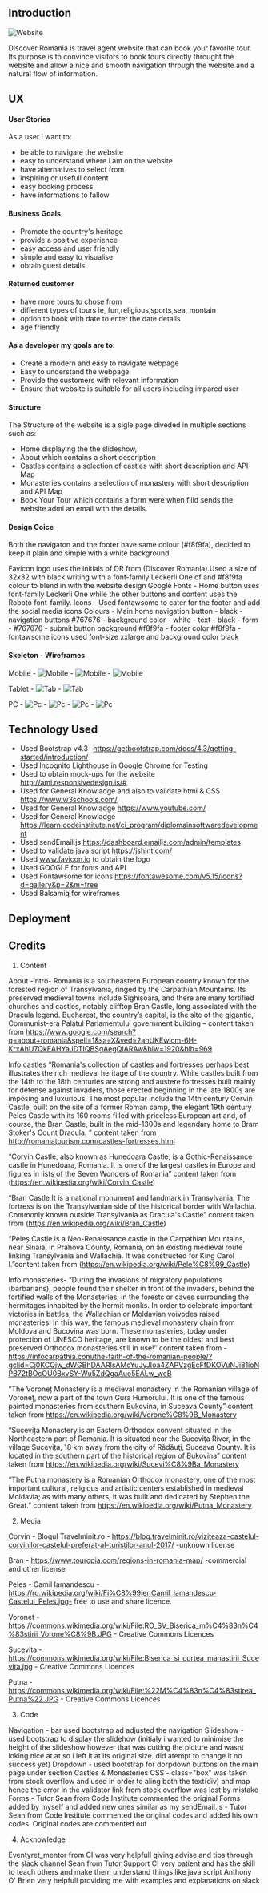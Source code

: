 ## Introduction 
![Website](assets/images/mock-up.PNG)

Discover Romania is travel agent website that can book your favorite tour. Its purpose is to convince visitors to book tours directly throught the website and allow a 
nice and smooth navigation through the website and a natural flow of information.

## UX

#### User Stories
As a user i want to:

* be able to navigate the website 
* easy to understand where i am on the website 
* have alternatives to select from 
* inspiring or usefull content 
* easy booking process 
* have informations to fallow

#### Business Goals
* Promote the country's heritage 
* provide a positive experience 
* easy access and user friendly 
* simple and easy to visualise 
* obtain guest details 

#### Returned customer
* have more tours to chose from  
*  different types of tours ie, fun,religious,sports,sea, montain
* option to book with date to enter the date details 
* age friendly 

#### As a developer my goals are to:
* Create a modern and easy to navigate webpage
* Easy to understand the webpage
* Provide the customers with relevant information
* Ensure that website is suitable for all users including impared user

#### Structure
The Structure of the website is a sigle page diveded in multiple sections such as:
* Home displaying the the slideshow, 
* About which contains a short description
* Castles contains a selection of castles with short description and API Map
* Monasteries contains a selection of monastery  with short description and API Map
* Book Your Tour which contains a form were when filld sends the website admi an email with the details.

#### Design Coice
 Both the navigaton and the footer have same colour (#f8f9fa), decided to keep it plain and simple with a white background.

 Favicon logo uses the initials of DR from (Discover Romania).Used a size of 32x32 with black writing with a font-family Leckerli One of and #f8f9fa colour to blend in with the website design 
 Google Fonts - Home button uses font-family Leckerli One while the other buttons and content uses the Roboto font-family.
 Icons - Used fontawsome to cater for the footer and add the social media icons
 Colours - Main home navigation button - black
         - navigation buttons #767676
         - background color - white
         - text - black
         - form - #767676
         - submit button background #f8f9fa 
         - footer color #f8f9fa
         - fontawsome icons used font-size xxlarge and background color black  

#### Skeleton - Wireframes 
Mobile - ![Mobile](assets/images/wframemob.PNG)
       - ![Mobile](assets/images/wframemob1.PNG)
       - ![Mobile](assets/images/wframemob2.PNG)
       
Tablet - ![Tab](assets/images/wframetab.PNG)
       - ![Tab](assets/images/wframetab.PNG)

PC     - ![Pc](assets/images/wframesitemap.PNG)
       - ![Pc](assets/images/wframehomepc.PNG)
       - ![Pc](assets/images/wframecastlepc.PNG)
       - ![Pc](assets/images/wframemonisterypc.PNG)

## Technology Used 
* Used Bootstrap v4.3- https://getbootstrap.com/docs/4.3/getting-started/introduction/
* Used Incognito Lighthouse in Google Chrome for Testing
* Used to obtain mock-ups for the website http://ami.responsivedesign.is/#
* Used for General Knowladge and also to validate html & CSS https://www.w3schools.com/
* Used for General Knowladge https://www.youtube.com/
* Used for General Knowladge https://learn.codeinstitute.net/ci_program/diplomainsoftwaredevelopment
* Used sendEmail.js https://dashboard.emailjs.com/admin/templates
* Used to validate java script https://jshint.com/
* Used www.favicon.io to obtain the logo 
* Used GOOGLE for fonts and API 
* Used Fontawsome for icons https://fontawesome.com/v5.15/icons?d=gallery&p=2&m=free
* Used Balsamiq for wireframes

## Deployment


## Credits
1. Content 

About -intro- Romania is a southeastern European country known for the forested region of Transylvania, ringed by the Carpathian Mountains. Its preserved medieval towns include Sighişoara, and there are many fortified churches and castles, notably clifftop Bran Castle, long associated with the Dracula legend. Bucharest, the country’s capital, is the site of the gigantic, Communist-era Palatul Parlamentului government building – content taken from https://www.google.com/search?q=about+romania&spell=1&sa=X&ved=2ahUKEwicm-6H-KrxAhU7QkEAHYaJDTIQBSgAegQIARAw&biw=1920&bih=969

Info castles “Romania's collection of castles and fortresses perhaps best illustrates the rich medieval heritage of the country. While castles built from the 14th to the 18th centuries are strong and austere fortresses built mainly for defense against invaders, those erected beginning in the late 1800s are imposing and luxurious. The most popular include the 14th century Corvin Castle, built on the site of a former Roman camp, the elegant 19th century Peles Castle with its 160 rooms filled with priceless European art and, of course, the Bran Castle, built in the mid-1300s and legendary home to Bram Stoker's Count Dracula. ” content taken from http://romaniatourism.com/castles-fortresses.html

“Corvin Castle, also known as Hunedoara Castle, is a Gothic-Renaissance castle in Hunedoara, Romania. It is one of the largest castles in Europe and figures in lists of the Seven Wonders of Romania” content taken from (https://en.wikipedia.org/wiki/Corvin_Castle)

“Bran Castle It is a national monument and landmark in Transylvania. The fortress is on the Transylvanian side of the historical border with Wallachia. Commonly known outside Transylvania as Dracula's Castle” content taken from (https://en.wikipedia.org/wiki/Bran_Castle)

“Peleș Castle  is a Neo-Renaissance castle in the Carpathian Mountains, near Sinaia, in Prahova County, Romania, on an existing medieval route linking Transylvania and Wallachia. It was constructed for King Carol I.”content taken from (https://en.wikipedia.org/wiki/Pele%C8%99_Castle)

Info monasteries- “During the invasions of migratory populations (barbarians), people found their shelter in front of the invaders, behind the fortified walls of the Monasteries, in the forests or caves surrounding the hermitages inhabited by the hermit monks. In order to celebrate important victories in battles, the Wallachian or Moldavian voivodes raised monasteries. In this way, the famous medieval monastery chain from Moldova and Bucovina was born. These monasteries, today under protection of UNESCO heritage, are known to be the oldest and best preserved Orthodox monasteries still in use!” content taken from - https://infocarpathia.com/the-faith-of-the-romanian-people/?gclid=Cj0KCQjw_dWGBhDAARIsAMcYuJyJIoa4ZAPVzgEcFfDKOVuNJi81ioNPB72tBOcOU0BxvSY-Wu5ZdQgaAuo5EALw_wcB

“The Voroneț Monastery is a medieval monastery in the Romanian village of Voroneț, now a part of the town Gura Humorului. It is one of the famous painted monasteries from southern Bukovina, in Suceava County” content taken from https://en.wikipedia.org/wiki/Vorone%C8%9B_Monastery

“Sucevița Monastery is an Eastern Orthodox convent situated in the Northeastern part of Romania. It is situated near the Suceviţa River, in the village Sucevița, 18 km away from the city of Rădăuţi, Suceava County. It is located in the southern part of the historical region of Bukovina”
content taken from https://en.wikipedia.org/wiki/Sucevi%C8%9Ba_Monastery

“The Putna monastery is a Romanian Orthodox monastery, one of the most important cultural, religious and artistic centers established in medieval Moldavia; as with many others, it was built and dedicated by Stephen the Great.” content taken from https://en.wikipedia.org/wiki/Putna_Monastery

2. Media

Corvin - Blogul Travelminit.ro - https://blog.travelminit.ro/viziteaza-castelul-corvinilor-castelul-preferat-al-turistilor-anul-2017/ -unknown license 

Bran - https://www.touropia.com/regions-in-romania-map/ -commercial and other license

Peles - Camil Iamandescu - https://ro.wikipedia.org/wiki/Fi%C8%99ier:Camil_Iamandescu-Castelul_Peles.jpg- free to use and share licence.

Voronet - https://commons.wikimedia.org/wiki/File:RO_SV_Biserica_m%C4%83n%C4%83stirii_Vorone%C8%9B.JPG - Creative Commons Licences

Sucevita - https://commons.wikimedia.org/wiki/File:Biserica_si_curtea_manastirii_Sucevita.jpg - Creative Commons Licences

Putna - https://commons.wikimedia.org/wiki/File:%22M%C4%83n%C4%83stirea_Putna%22.JPG - Creative Commons Licences

3. Code 

Navigation - bar used bootstrap ad adjusted the navigation 
Slideshow - used bootstrap to display the slidehow (initialy i wanted to minimise the height of the slideshow however that was cutting the picture and wasnt loking nice at at so i left it at its original size. did atempt to change it no success yet)
Dropdown - used bootstrap for dorpdown buttons on the main page under section Castles & Monasteries
CSS - class="box" was taken from stock overflow and used in order to aling both the text(div) and map hence the error in the validator link from stock overflow was lost by mistake
Forms - Tutor Sean from Code Institute commented the original Forms added by myself and added new ones similar as my
sendEmail.js -  Tutor Sean from Code Institute commented the original codes and added his own codes. Original codes are commented out

4. Acknowledge

Eventyret_mentor from CI was very helpfull giving advise and tips through the slack channel
Sean from Tutor Support CI very patient and has the skill to teach others and make them understand things like java script
Anthony O' Brien very helpfull providing me with examples and explanations on slack 